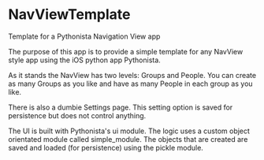 # NavViewTemplate
Template for a Pythonista Navigation View app

The purpose of this app is to provide a simple template for any NavView style app using the iOS python app Pythonista.

As it stands the NavView has two levels: Groups and People. You can create as many Groups as you like and have as many People in each group as you like.

There is also a dumbie Settings page. This setting option is saved for persistence but does not control anything.

The UI is built with Pythonista's ui module. The logic uses a custom object orientated module called simple_module. The objects that are created are saved and loaded (for persistence) using the pickle module.
